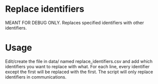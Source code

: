 # Replace identifiers
MEANT FOR DEBUG ONLY. Replaces specified identifiers with other identifiers.

# Usage
Edit/create the file in data/ named replace_identifiers.csv and add which identifiers you want to replace with what.
For each line, every identifier except the first will be replaced with the first.
The script will only replace identifiers in communications.